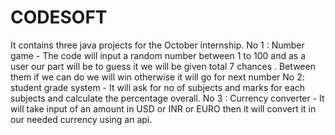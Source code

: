 # CODESOFT
It contains three java projects for the October internship.
No 1 :
Number game - The code will input a random number between 1 to 100 and as a user our part will be to guess it we will be given total 7 chances . Between them if we can do we will win otherwise it will go for next number
No 2:
student grade system - It will ask for no of subjects and marks for each subjects and calculate the percentage overall.
No 3 :
Currency converter - It will take input of an amount in USD or INR or EURO then it will convert it in our needed currency using an api.
